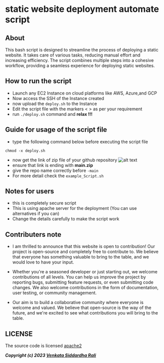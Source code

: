 # static website deployment automate script

## About

This bash script is designed to streamline the process of deploying a static website. It takes care of various tasks, reducing manual effort and increasing efficiency. The script combines multiple steps into a cohesive workflow, providing a seamless experience for deploying static websites.

## How to run the script 

- Launch any EC2 Instance on cloud platforms like AWS, Azure,and GCP
- Now access the SSH of the Instance created
- now upload the `deploy.sh` to the Instance
- Edit the script file with the markers < > as per your requirement
- run `./deploy.sh` command and **relax !!!**

## Guide for usage of the script file 

- type the following command below before executing the script file 

``` 
chmod -x deploy.sh 
``` 
- now get the link of zip file of your github repository
![alt text](https://drive.google.com/file/d/1q6CA4q7UZZFBFR0ucC89skisDXoe2Okq/preview.jpg)
- ensure that link is ending with **main.zip**
- give the repo name correctly before `-main`
- For more detail check the `example_Script.sh`

## Notes for users 

- this is completely secure script 
- This is using apache server for the deployment (You can use alternatives if you can)
- Change the details carefully to make the script work

## Contributers note 

- I am thrilled to announce that this website is open to contribution! Our project is open-source and completely free to contribute to. We believe that everyone has something valuable to bring to the table, and we would love to have your input.

- Whether you're a seasoned developer or just starting out, we welcome contributions of all levels. You can help us improve the project by reporting bugs, submitting feature requests, or even submitting code changes. We also welcome contributions in the form of documentation, user testing, or community management.

- Our aim is to build a collaborative community where everyone is welcome and valued. We believe that open-source is the way of the future, and we're excited to see what contributions you will bring to the table.

## LICENSE 

The source code is licensed [apache2](https://github.com/sidhu2003/static-website-deployment-automate-script/blob/main/LICENSE)

***Copyright (c) 2023 [Venkata Siddardha Rali](https://github.com/sidhu2003)***
